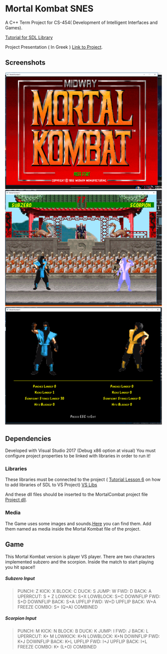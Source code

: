 # Mortal Kombat SNES

A C++ Term Project for CS-454( Development of Intelligent Interfaces and Games).

[Tutorial for SDL Library](http://lazyfoo.net/tutorials/SDL/index.php?fbclid=IwAR2hwyeCbnVHh-ox0zPzSzhnLEGnWcGhVAI9YtB1F6KZPcjbdlgg1rItjek)

Project Presentation ( In Greek ) [Link to Project](https://drive.google.com/open?id=1_n5jHUqKk16nBuf6OLlZ4vMkL-UAMaYm).

## Screenshots

![](start.png)
![](freeze.png)
![](win.png)

## Dependencies

Developed with Visual Studio 2017 (Debug x86 option at visual)
You must configure project properties to be linked with libraries in order to run it!
### Libraries
These libraries must be connected to the project ( [Tutorial Lesson 6](http://lazyfoo.net/tutorials/SDL/06_extension_libraries_and_loading_other_image_formats/index.php) on how to add libraries of SDL to VS Project) [VS Libs](https://drive.google.com/open?id=16KXC0-F-YL5EojR4VP8VPiTfx7kc_KPs)

And these dll files should be inserted to the MortalCombat project file [Project dll](https://drive.google.com/open?id=1Dle_k91aa4KPUmrSsZ_fKfRseakXk5Ul).
### Media 
The Game uses some images and sounds.[Here](https://drive.google.com/open?id=1NsByBXEabQzJ3YbzW0uFtkHMhTeCUBfO) you can find them. Add them named as media inside the Mortal Kombat file of the project.

## Game
This Mortal Kombat version is player VS  player. There are two characters implemented subzero and the scorpion.
Inside the match to start playing you hit space!!

##### Subzero Input
>PUNCH: Z 
>KICK: X
>BLOCK: C
>DUCK: S
>JUMP: W
>FWD: D
>BACK: A
>UPERRCUT: S + Z
>LOWKICK: S+X
>LOWBLOCK: S+C
>DOWNFLIP FWD: S+D
>DOWNFLIP BACK: S+A
>UPFLIP FWD: W+D
>UPFLIP BACK: W+A
>FREEZE COMBO: S+ (Q+A) COMBINED

##### Scorpion Input
>PUNCH: M
>KICK: N
>BLOCK: B
>DUCK: K
>JUMP: I
>FWD: J
>BACK: L
>UPERRCUT: K+ M
>LOWKICK: K+N
>LOWBLOCK: K+N
>DOWNFLIP FWD: K+J
>DOWNFLIP BACK: K+L
>UPFLIP FWD: I+J
>UPFLIP BACK: I+L
>FREEZE COMBO: K+ (L+O) COMBINED

